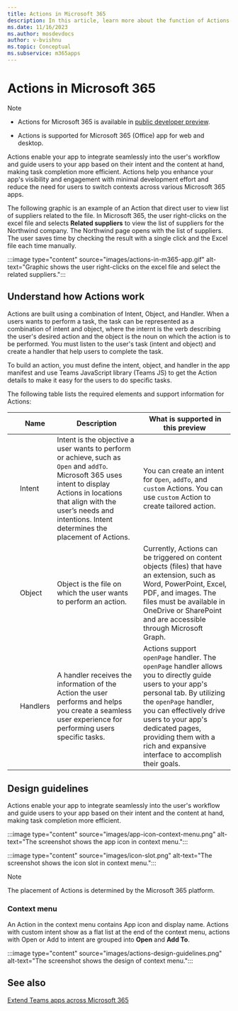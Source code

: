 ```yaml
---
title: Actions in Microsoft 365
description: In this article, learn more about the function of Actions and its use cases. 
ms.date: 11/16/2023
ms.author: mosdevdocs
author: v-bvishnu
ms.topic: Conceptual
ms.subservice: m365apps
---
```

# Actions in Microsoft 365

> [!NOTE]
>
> * Actions for Microsoft 365 is available in [public developer preview](../resources/dev-preview/developer-preview-intro.md).
>
> * Actions is supported for Microsoft 365 (Office) app for web and desktop.

Actions enable your app to integrate seamlessly into the user's workflow and guide users to your app based on their intent and the content at hand, making task completion more efficient.
Actions help you enhance your app's visibility and engagement with minimal development effort and reduce the need for users to switch contexts across various Microsoft 365 apps.

The following graphic is an example of an Action that direct user to view list of suppliers related to the file. In Microsoft 365, the user right-clicks on the excel file and selects **Related suppliers** to view the list of suppliers for the Northwind company. The Northwind page opens with the list of suppliers. The user saves time by checking the result with a single click and the Excel file each time manually.

  :::image type="content" source="images/actions-in-m365-app.gif" alt-text="Graphic shows the user right-clicks on the excel file and select the related suppliers.":::

## Understand how Actions work

Actions are built using a combination of Intent, Object, and Handler. When a users wants to perform a task, the task can be represented as a combination of intent and object, where the internt is the verb describing the user's desired action and the object is the noun on which the action is to be performed. You must listen to the user's  task (intent and object) and create a handler that help users to complete the task.

To build an action, you must define the intent, object, and handler in the app manifest and use Teams JavaScript library (Teams JS) to get the Action details to make it easy for the users to do specific tasks.

The following table lists the required elements and support information for Actions:

| &nbsp; | Name | Description | What is supported in this preview  
| --- | --- | --- | ---|
| &nbsp; | Intent | Intent is the objective a user wants to perform or achieve, such as `Open` and  `addTo`. Microsoft 365 uses intent to display Actions in locations that align with the user’s needs and intentions. Intent determines the placement of Actions. | You can create an intent for `Open`, `addTo`, and `custom` Actions. You can use `custom` Action to create tailored action. |
| &nbsp; | Object  | Object is the file on which the user wants to perform an action. | Currently, Actions can be triggered on content objects (files) that have an extension, such as Word, PowerPoint, Excel, PDF, and images. The files must be available in OneDrive or SharePoint and are accessible through Microsoft Graph. |
| &nbsp; | Handlers | A handler receives the information of the Action the user performs and helps you create a seamless user experience for performing users specific tasks.  | Actions support `openPage` handler. The `openPage` handler allows you to directly guide users to your app's personal tab. By utilizing the `openPage` handler, you can effectively drive users to your app's dedicated pages, providing them with a rich and expansive interface to accomplish their goals. |

## Design guidelines

Actions enable your app to integrate seamlessly into the user's workflow and guide users to your app based on their intent and the content at hand, making task completion more efficient.

:::image type="content" source="images/app-icon-context-menu.png" alt-text="The screenshot shows the app icon in context menu.":::

:::image type="content" source="images/icon-slot.png" alt-text="The screenshot shows the icon slot in context menu.":::

> [!NOTE]
> The placement of Actions is determined by the Microsoft 365 platform.

### Context menu

An Action in the context menu contains App icon and display name. Actions with custom intent show as a flat list at the end of the context menu, actions with Open or Add to intent are grouped into **Open** and **Add To**.

:::image type="content" source="images/actions-design-guidelines.png" alt-text="The screenshot shows the design of context menu.":::

## See also

[Extend Teams apps across Microsoft 365](overview.md)
